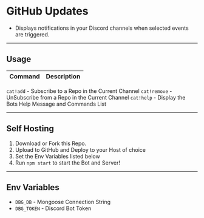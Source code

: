 # GitHub Updates

- Displays notifications in your Discord channels when selected events are triggered.

---

## Usage

Command | Description
--------|------------
`cat!add` - Subscribe to a Repo in the Current Channel
`cat!remove` - UnSubscribe from a Repo in the Current Channel
`cat!help` - Display the Bots Help Message and Commands List

---

## Self Hosting
1. Download or Fork this Repo.
2. Upload to GitHub and Deploy to your Host of choice
3. Set the Env Variables listed below
4. Run `npm start` to start the Bot and Server!

--- 

## Env Variables
- `DBG_DB` - Mongoose Connection String
- `DBG_TOKEN` - Discord Bot Token
